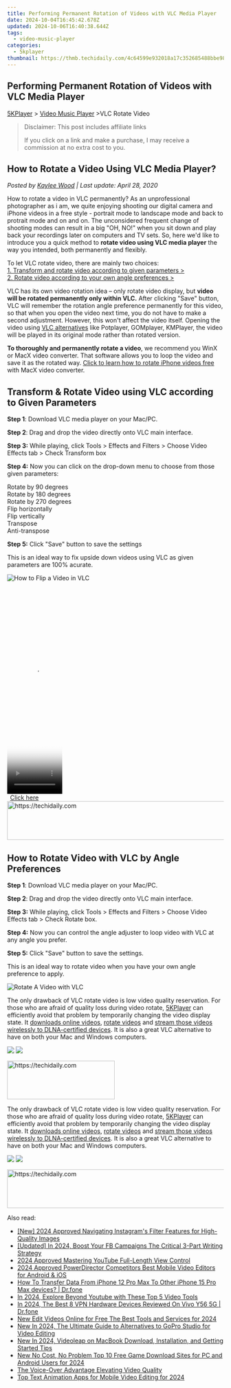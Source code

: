 ```yaml
---
title: Performing Permanent Rotation of Videos with VLC Media Player
date: 2024-10-04T16:45:42.678Z
updated: 2024-10-06T16:40:38.644Z
tags:
  - video-music-player
categories:
  - 5kplayer
thumbnail: https://thmb.techidaily.com/4c64599e932018a17c352685488bbe982ee82f5fc1c73b73894ec43a1b1c5c03.jpg
---
```


## Performing Permanent Rotation of Videos with VLC Media Player

[5KPlayer](https://tools.techidaily.com/5kplayer/products/) \> [Video Music Player](https://tools.techidaily.com/5kplayer/video-music-player/) \>VLC Rotate Video 

>  Disclaimer: This post includes affiliate links
>
>  If you click on a link and make a purchase, I may receive a commission at no extra cost to you.
>

## How to Rotate a Video Using VLC Media Player?

 _Posted by [Kaylee Wood](https://www.quora.com/profile/Amanda-Hu-21) | Last update: April 28, 2020_

How to rotate a video in VLC permanently? As an unprofessional photographer as i am, we quite enjoying shooting our digital camera and iPhone videos in a free style - portrait mode to landscape mode and back to protrait mode and on and on. The unconsidered frequent change of shooting modes can result in a big "OH, NO!" when you sit down and play back your recordings later on computers and TV sets. So, here we'd like to introduce you a quick method to   **rotate video using VLC media player**  the way you intended, both permanently and flexibly.

To let VLC rotate video, there are mainly two choices:   
[1\. Transform and rotate video according to given parameters >](https://tools.techidaily.com/5kplayer/video-music-player/)  
[2\. Rotate video according to your own angle preferences >](https://tools.techidaily.com/5kplayer/video-music-player/)

VLC has its own video rotation idea – only rotate video display, but **video will be rotated permanently only within VLC.** After clicking "Save" button, VLC will remember the rotation angle preference permanently for this video, so that when you open the video next time, you do not have to make a second adjustment. However, this won't affect the video itself. Opening the video using [VLC alternatives](https://tools.techidaily.com/5kplayer/video-music-player/) like Potplayer, GOMplayer, KMPlayer, the video will be played in its original mode rather than rotated version. 

**To thoroughly and permanently rotate a video**, we recommend you WinX or MacX video converter. That software allows you to loop the video and save it as the rotated way. [Click to learn how to rotate iPhone videos free](https://tools.techidaily.com/macxdvd/products/) with MacX video converter.

## Transform & Rotate Video using VLC according to Given Parameters

**Step 1**: Download VLC media player on your Mac/PC.

**Step 2**: Drag and drop the video directly onto VLC main interface.

**Step 3:** While playing, click Tools > Effects and Filters > Choose Video Effects tab > Check Transform box

**Step 4:** Now you can click on the drop-down menu to choose from those given parameters:

Rotate by 90 degrees  
 Rotate by 180 degrees  
 Rotate by 270 degrees  
 Flip horizontally  
 Flip vertically  
 Transpose  
 Anti-transpose

**Step 5:** Click "Save" button to save the settings   

This is an ideal way to fix upside down videos using VLC as given parameters are 100% acurate.

![How to Flip a Video in VLC](https://www.5kplayer.com/video-music-player/img/rotate-vlc.jpg) 

<!-- affiliate ads begin -->
<span id="1975658">
					<video width="128" height="480" style="cursor:pointer"
           poster="//a.impactradius-go.com/display-clicktoplayimage/1975658.png"
           onclick="if(!this.playClicked){this.play();this.setAttribute('controls',true);this.playClicked=true;}">
	   <source src="//a.impactradius-go.com/display-ad/22993-1975658">
	   <img src="//a.impactradius-go.com/display-clicktoplayimage/1975658.png" style="border: none; height: 100%; width: 100%; object-fit: contain">
	</video>
	<div style="width:80px;text-align:center"><a href="javascript:window.open(decodeURIComponent('https%3A%2F%2Fhomestyler.sjv.io%2Fc%2F5597632%2F1975658%2F22993'), '_blank');void(0);">Click here</a></div>
</span>
<img height="0" width="0" src="https://imp.pxf.io/i/5597632/1975658/22993" style="position:absolute;visibility:hidden;" border="0" />
<!-- affiliate ads end -->

<!-- affiliate ads begin -->
<a href="https://appsumo.8odi.net/c/5597632/2123736/7443" target="_top" id="2123736">
  <img src="//a.impactradius-go.com/display-ad/7443-2123736" border="0" alt="https://techidaily.com" width="728" height="90"/>
</a>
<img height="0" width="0" src="https://appsumo.8odi.net/i/5597632/2123736/7443" style="position:absolute;visibility:hidden;" border="0" />
<!-- affiliate ads end -->

## How to Rotate Video with VLC by Angle Preferences

**Step 1**: Download VLC media player on your Mac/PC.

**Step 2**: Drag and drop the video directly onto VLC main interface.

**Step 3:** While playing, click Tools > Effects and Filters > Choose Video Effects tab > Check Rotate box.

**Step 4:** Now you can control the angle adjuster to loop video with VLC at any angle you prefer. 

**Step 5:** Click "Save" button to save the settings. 

This is an ideal way to rotate video when you have your own angle preference to apply. 

![Rotate A Video with VLC](https://www.5kplayer.com/video-music-player/img/rotate-vlc-angle.jpg)

 The only drawback of VLC rotate video is low video quality reservation. For those who are afraid of quality loss during video rotate, [5KPlayer](https://tools.techidaily.com/5kplayer/products/) can efficiently avoid that problem by temporarily changing the video display state. It [downloads online videos](https://tools.techidaily.com/5kplayer/youtube-download/), [rotate videos](https://tools.techidaily.com/5kplayer/video-music-player/) and [stream those videos wirelessly to DLNA-certified devices](https://tools.techidaily.com/5kplayer/dlna/). It is also a great VLC alternative to have on both your Mac and Windows computers. 

[![](https://www.5kplayer.com/video-music-player/../button/freedownwhitewin.png)](https://tools.techidaily.com/5kplayer/products/) [![](https://www.5kplayer.com/video-music-player/../button/freedownbackmac.png)](https://tools.techidaily.com/5kplayer/products/) 

<!-- affiliate ads begin -->
<a href="https://bluettius.sjv.io/c/5597632/2139108/17108" target="_top" id="2139108">
  <img src="//a.impactradius-go.com/display-ad/17108-2139108" border="0" alt="https://techidaily.com" width="250" height="90"/>
</a>
<img height="0" width="0" src="https://bluettius.sjv.io/i/5597632/2139108/17108" style="position:absolute;visibility:hidden;" border="0" />
<!-- affiliate ads end -->

 The only drawback of VLC rotate video is low video quality reservation. For those who are afraid of quality loss during video rotate, [5KPlayer](https://tools.techidaily.com/5kplayer/products/) can efficiently avoid that problem by temporarily changing the video display state. It [downloads online videos](https://tools.techidaily.com/5kplayer/youtube-download/), [rotate videos](https://tools.techidaily.com/5kplayer/video-music-player/) and [stream those videos wirelessly to DLNA-certified devices](https://tools.techidaily.com/5kplayer/dlna/). It is also a great VLC alternative to have on both your Mac and Windows computers. 

[![](https://www.5kplayer.com/video-music-player/../button/freedownwhitewin.png)](https://tools.techidaily.com/5kplayer/products/) [![](https://www.5kplayer.com/video-music-player/../button/freedownbackmac.png)](https://tools.techidaily.com/5kplayer/products/)

<!-- affiliate ads begin -->
<a href="https://appsumo.8odi.net/c/5597632/2094414/7443" target="_top" id="2094414">
  <img src="//a.impactradius-go.com/display-ad/7443-2094414" border="0" alt="https://techidaily.com" width="728" height="90"/>
</a>
<img height="0" width="0" src="https://appsumo.8odi.net/i/5597632/2094414/7443" style="position:absolute;visibility:hidden;" border="0" />
<!-- affiliate ads end -->

<ins class="adsbygoogle"
     style="display:block"
     data-ad-format="autorelaxed"
     data-ad-client="ca-pub-7571918770474297"
     data-ad-slot="1223367746"></ins>

<ins class="adsbygoogle"
     style="display:block"
     data-ad-client="ca-pub-7571918770474297"
     data-ad-slot="8358498916"
     data-ad-format="auto"
     data-full-width-responsive="true"></ins>

<span class="atpl-alsoreadstyle">Also read:</span>
<div><ul>
<li><a href="https://instagram-clips.techidaily.com/new-2024-approved-navigating-instagrams-filter-features-for-high-quality-images/"><u>[New] 2024 Approved Navigating Instagram's Filter Features for High-Quality Images</u></a></li>
<li><a href="https://facebook-videos.techidaily.com/updated-in-2024-boost-your-fb-campaigns-the-critical-3-part-writing-strategy/"><u>[Updated] In 2024, Boost Your FB Campaigns The Critical 3-Part Writing Strategy</u></a></li>
<li><a href="https://extra-approaches.techidaily.com/2024-approved-mastering-youtube-full-length-view-control/"><u>2024 Approved Mastering YouTube Full-Length View Control</u></a></li>
<li><a href="https://video-creation-software.techidaily.com/2024-approved-powerdirector-competitors-best-mobile-video-editors-for-android-and-ios/"><u>2024 Approved PowerDirector Competitors Best Mobile Video Editors for Android & iOS</u></a></li>
<li><a href="https://blog-min.techidaily.com/how-to-transfer-data-from-iphone-12-pro-max-to-other-iphone-15-pro-max-devices-drfone-by-drfone-transfer-data-from-ios-transfer-data-from-ios/"><u>How To Transfer Data From iPhone 12 Pro Max To Other iPhone 15 Pro Max devices? | Dr.fone</u></a></li>
<li><a href="https://youtube-stream.techidaily.com/in-2024-explore-beyond-youtube-with-these-top-5-video-tools/"><u>In 2024, Explore Beyond Youtube with These Top 5 Video Tools</u></a></li>
<li><a href="https://phone-solutions.techidaily.com/in-2024-the-best-8-vpn-hardware-devices-reviewed-on-vivo-y56-5g-drfone-by-drfone-virtual-android/"><u>In 2024, The Best 8 VPN Hardware Devices Reviewed On Vivo Y56 5G | Dr.fone</u></a></li>
<li><a href="https://video-creation-software.techidaily.com/new-edit-videos-online-for-free-the-best-tools-and-services-for-2024/"><u>New Edit Videos Online for Free The Best Tools and Services for 2024</u></a></li>
<li><a href="https://video-creation-software.techidaily.com/new-in-2024-the-ultimate-guide-to-alternatives-to-gopro-studio-for-video-editing/"><u>New In 2024, The Ultimate Guide to Alternatives to GoPro Studio for Video Editing</u></a></li>
<li><a href="https://video-creation-software.techidaily.com/new-in-2024-videoleap-on-macbook-download-installation-and-getting-started-tips/"><u>New In 2024, Videoleap on MacBook Download, Installation, and Getting Started Tips</u></a></li>
<li><a href="https://video-creation-software.techidaily.com/new-no-cost-no-problem-top-10-free-game-download-sites-for-pc-and-android-users-for-2024/"><u>New No Cost, No Problem Top 10 Free Game Download Sites for PC and Android Users for 2024</u></a></li>
<li><a href="https://extra-information.techidaily.com/the-voice-over-advantage-elevating-video-quality/"><u>The Voice-Over Advantage Elevating Video Quality</u></a></li>
<li><a href="https://video-creation-software.techidaily.com/top-text-animation-apps-for-mobile-video-editing-for-2024/"><u>Top Text Animation Apps for Mobile Video Editing for 2024</u></a></li>
</ul></div>

